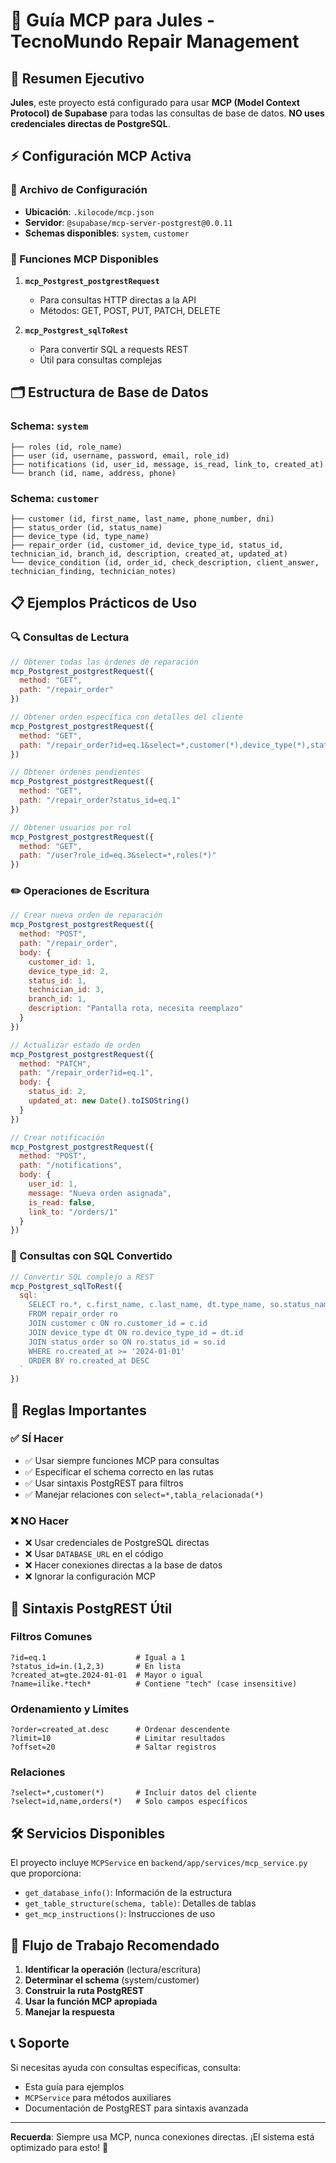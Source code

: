 # 🤖 Guía MCP para Jules - TecnoMundo Repair Management

## 🎯 Resumen Ejecutivo

**Jules**, este proyecto está configurado para usar **MCP (Model Context Protocol) de Supabase** para todas las consultas de base de datos. **NO uses credenciales directas de PostgreSQL**.

## ⚡ Configuración MCP Activa

### 📁 Archivo de Configuración
- **Ubicación**: `.kilocode/mcp.json`
- **Servidor**: `@supabase/mcp-server-postgrest@0.0.11`
- **Schemas disponibles**: `system`, `customer`

### 🔧 Funciones MCP Disponibles

1. **`mcp_Postgrest_postgrestRequest`**
   - Para consultas HTTP directas a la API
   - Métodos: GET, POST, PUT, PATCH, DELETE

2. **`mcp_Postgrest_sqlToRest`**
   - Para convertir SQL a requests REST
   - Útil para consultas complejas

## 🗂️ Estructura de Base de Datos

### Schema: `system`
```
├── roles (id, role_name)
├── user (id, username, password, email, role_id)
├── notifications (id, user_id, message, is_read, link_to, created_at)
└── branch (id, name, address, phone)
```

### Schema: `customer`
```
├── customer (id, first_name, last_name, phone_number, dni)
├── status_order (id, status_name)
├── device_type (id, type_name)
├── repair_order (id, customer_id, device_type_id, status_id, technician_id, branch_id, description, created_at, updated_at)
└── device_condition (id, order_id, check_description, client_answer, technician_finding, technician_notes)
```

## 📋 Ejemplos Prácticos de Uso

### 🔍 Consultas de Lectura

```javascript
// Obtener todas las órdenes de reparación
mcp_Postgrest_postgrestRequest({
  method: "GET",
  path: "/repair_order"
})

// Obtener orden específica con detalles del cliente
mcp_Postgrest_postgrestRequest({
  method: "GET",
  path: "/repair_order?id=eq.1&select=*,customer(*),device_type(*),status_order(*)"
})

// Obtener órdenes pendientes
mcp_Postgrest_postgrestRequest({
  method: "GET",
  path: "/repair_order?status_id=eq.1"
})

// Obtener usuarios por rol
mcp_Postgrest_postgrestRequest({
  method: "GET",
  path: "/user?role_id=eq.3&select=*,roles(*)"
})
```

### ✏️ Operaciones de Escritura

```javascript
// Crear nueva orden de reparación
mcp_Postgrest_postgrestRequest({
  method: "POST",
  path: "/repair_order",
  body: {
    customer_id: 1,
    device_type_id: 2,
    status_id: 1,
    technician_id: 3,
    branch_id: 1,
    description: "Pantalla rota, necesita reemplazo"
  }
})

// Actualizar estado de orden
mcp_Postgrest_postgrestRequest({
  method: "PATCH",
  path: "/repair_order?id=eq.1",
  body: {
    status_id: 2,
    updated_at: new Date().toISOString()
  }
})

// Crear notificación
mcp_Postgrest_postgrestRequest({
  method: "POST",
  path: "/notifications",
  body: {
    user_id: 1,
    message: "Nueva orden asignada",
    is_read: false,
    link_to: "/orders/1"
  }
})
```

### 🔄 Consultas con SQL Convertido

```javascript
// Convertir SQL complejo a REST
mcp_Postgrest_sqlToRest({
  sql: `
    SELECT ro.*, c.first_name, c.last_name, dt.type_name, so.status_name
    FROM repair_order ro
    JOIN customer c ON ro.customer_id = c.id
    JOIN device_type dt ON ro.device_type_id = dt.id
    JOIN status_order so ON ro.status_id = so.id
    WHERE ro.created_at >= '2024-01-01'
    ORDER BY ro.created_at DESC
  `
})
```

## 🚨 Reglas Importantes

### ✅ SÍ Hacer
- ✅ Usar siempre funciones MCP para consultas
- ✅ Especificar el schema correcto en las rutas
- ✅ Usar sintaxis PostgREST para filtros
- ✅ Manejar relaciones con `select=*,tabla_relacionada(*)`

### ❌ NO Hacer
- ❌ Usar credenciales de PostgreSQL directas
- ❌ Usar `DATABASE_URL` en el código
- ❌ Hacer conexiones directas a la base de datos
- ❌ Ignorar la configuración MCP

## 🔗 Sintaxis PostgREST Útil

### Filtros Comunes
```
?id=eq.1                    # Igual a 1
?status_id=in.(1,2,3)       # En lista
?created_at=gte.2024-01-01  # Mayor o igual
?name=ilike.*tech*          # Contiene "tech" (case insensitive)
```

### Ordenamiento y Límites
```
?order=created_at.desc      # Ordenar descendente
?limit=10                   # Limitar resultados
?offset=20                  # Saltar registros
```

### Relaciones
```
?select=*,customer(*)       # Incluir datos del cliente
?select=id,name,orders(*)   # Solo campos específicos
```

## 🛠️ Servicios Disponibles

El proyecto incluye `MCPService` en `backend/app/services/mcp_service.py` que proporciona:

- `get_database_info()`: Información de la estructura
- `get_table_structure(schema, table)`: Detalles de tablas
- `get_mcp_instructions()`: Instrucciones de uso

## 🎯 Flujo de Trabajo Recomendado

1. **Identificar la operación** (lectura/escritura)
2. **Determinar el schema** (system/customer)
3. **Construir la ruta PostgREST**
4. **Usar la función MCP apropiada**
5. **Manejar la respuesta**

## 📞 Soporte

Si necesitas ayuda con consultas específicas, consulta:
- Esta guía para ejemplos
- `MCPService` para métodos auxiliares
- Documentación de PostgREST para sintaxis avanzada

---

**Recuerda**: Siempre usa MCP, nunca conexiones directas. ¡El sistema está optimizado para esto! 🚀